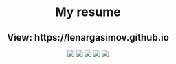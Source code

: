 <h1 align="center">My resume</h1>

<h2 align="center">View: https://lenargasimov.github.io</h2>

<p align="center"> 

<img src="https://img.shields.io/github/issues/lenargasimov/lenargasimov.github.io?style=social">

<img src="https://img.shields.io/github/forks/lenargasimov/lenargasimov.github.io?style=social">

<img src="https://img.shields.io/github/stars/lenargasimov/lenargasimov.github.io?style=social">

<img src="https://img.shields.io/github/license/lenargasimov/lenargasimov.github.io?style=social">

<img src="https://img.shields.io/twitter/djelectrostatic?style=social">

</p>

